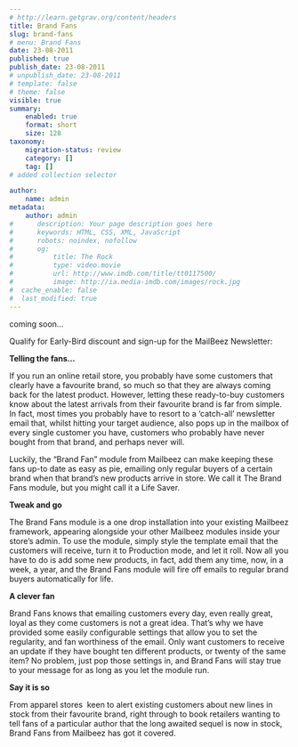 ```yaml
---
# http://learn.getgrav.org/content/headers
title: Brand Fans
slug: brand-fans
# menu: Brand Fans
date: 23-08-2011
published: true
publish_date: 23-08-2011
# unpublish_date: 23-08-2011
# template: false
# theme: false
visible: true
summary:
    enabled: true
    format: short
    size: 128
taxonomy:
    migration-status: review
    category: []
    tag: []
# added collection selector

author:
    name: admin
metadata:
    author: admin
#      description: Your page description goes here
#      keywords: HTML, CSS, XML, JavaScript
#      robots: noindex, nofollow
#      og:
#          title: The Rock
#          type: video.movie
#          url: http://www.imdb.com/title/tt0117500/
#          image: http://ia.media-imdb.com/images/rock.jpg
#  cache_enable: false
#  last_modified: true
---
```


coming soon…

    
  
 Qualify for Early-Bird discount and sign-up for the MailBeez Newsletter:  
  
  
  
  
  
 

**Telling the fans…**

If you run an online retail store, you probably have some customers that clearly have a favourite brand, so much so that they are always coming back for the latest product. However, letting these ready-to-buy customers know about the latest arrivals from their favourite brand is far from simple. In fact, most times you probably have to resort to a ‘catch-all’ newsletter email that, whilst hitting your target audience, also pops up in the mailbox of every single customer you have, customers who probably have never bought from that brand, and perhaps never will.

Luckily, the “Brand Fan” module from Mailbeez can make keeping these fans up-to date as easy as pie, emailing only regular buyers of a certain brand when that brand’s new products arrive in store. We call it The Brand Fans module, but you might call it a Life Saver.

**Tweak and go**

The Brand Fans module is a one drop installation into your existing Mailbeez framework, appearing alongside your other Mailbeez modules inside your store’s admin. To use the module, simply style the template email that the customers will receive, turn it to Production mode, and let it roll. Now all you have to do is add some new products, in fact, add them any time, now, in a week, a year, and the Brand Fans module will fire off emails to regular brand buyers automatically for life.

**A clever fan**

Brand Fans knows that emailing customers every day, even really great, loyal as they come customers is not a great idea. That’s why we have provided some easily configurable settings that allow you to set the regularity, and fan worthiness of the email. Only want customers to receive an update if they have bought ten different products, or twenty of the same item? No problem, just pop those settings in, and Brand Fans will stay true to your message for as long as you let the module run.

**Say it is so**

From apparel stores  keen to alert existing customers about new lines in stock from their favourite brand, right through to book retailers wanting to tell fans of a particular author that the long awaited sequel is now in stock, Brand Fans from Mailbeez has got it covered.
